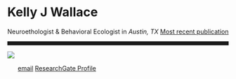 <body>
		
<div class="container">
<div class="blurb">
<h1>Kelly J Wallace</h1>
<p>Neuroethologist & Behavioral Ecologist in <em>Austin, TX</em> <a href="/about">Most recent publication</a></p>
<hr style="height:9px;color:#84949B">
</div><!-- /.blurb -->
</div><!-- /.container -->

<img src="/images/Bigbend2.JPG">

<footer>
<ul>
<a href="mailto:kwallace@utexas.edu">email</a>
<a href="https://www.researchgate.net/profile/Kelly_Wallace2">ResearchGate Profile</a>
</ul>
</footer>

